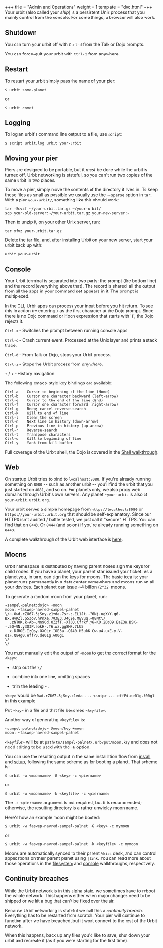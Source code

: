 +++
title = "Admin and Operations"
weight = 1
template = "doc.html"
+++
Your urbit (also called your _ship_) is a persistent Unix process that you
mainly control from the console. For some things, a browser will also work.

## Shutdown

You can turn your urbit off with `Ctrl-d` from the Talk or Dojo prompts.

You can force-quit your urbit with `Ctrl-z` from anywhere.

## Restart

To restart your urbit simply pass the name of your pier:

```
$ urbit some-planet
```

or

```
$ urbit comet
```

## Logging

To log an urbit's command line output to a file, use `script`:

```
$ script urbit.log urbit your-urbit
```

## Moving your pier

Piers are designed to be portable, but it _must_ be done while the urbit
is turned off. Urbit networking is stateful, so you can't run two copies
of the same urbit in two places.

To move a pier, simply move the contents of the directory it lives in.
To keep these files as small as possible we usually use the `--sparse`
option in `tar`. With a pier `your-urbit/`, something like this should work:

```
tar -Scvzf ~/your-urbit.tar.gz ~/your-urbit/
scp your-old-server:~/your-urbit.tar.gz your-new-server:~
```

Then to unzip it, on your other Unix server, run:

```
tar xfvz your-urbit.tar.gz
```

Delete the tar file, and, after installing Urbit on your new server,
start your urbit back up with:

```
urbit your-urbit
```

## Console

Your Urbit terminal is separated into two parts: the prompt (the bottom
line) and the record (everything above that). The record is shared; all
the output from all the apps in your command set appears in it. The
prompt is multiplexed.

In the CLI, Urbit apps can process your input before you hit return. To
see this in action try entering `)` as the first character at the Dojo
prompt. Since there is no Dojo command or Hoon expression that starts
with ')', the Dojo rejects it.

`Ctrl-x` - Switches the prompt between running console apps

`Ctrl-c` - Crash current event.  Processed at the Unix layer and prints a stack
trace.

`Ctrl-d` - From Talk or Dojo, stops your Urbit process.

`Ctrl-z` - Stops the Urbit process from _anywhere_.

`↑` / `↓` - History navigation

The following emacs-style key bindings are available:

```
Ctrl-a    Cursor to beginning of the line (Home)
Ctrl-b    Cursor one character backward (left-arrow)
Ctrl-e    Cursor to the end of the line (End)
Ctrl-f    Cursor one character forward (right-arrow)
Ctrl-g    Beep; cancel reverse-search
Ctrl-k    Kill to end of line
Ctrl-l    Clear the screen
Ctrl-n    Next line in history (down-arrow)
Ctrl-p    Previous line in history (up-arrow)
Ctrl-r    Reverse-search
Ctrl-t    Transpose characters
Ctrl-u    Kill to beginning of line
Ctrl-y    Yank from kill buffer
```

Full coverage of the Urbit shell, the Dojo is covered in the
[Shell walkthrough](../shell/).

## Web

On startup Urbit tries to bind to `localhost:8080`. If you're already
running something on `8080` -- such as another urbit -- you'll find the urbit
that you just started on `8081`, and so on. For planets only, we also proxy web
domains through Urbit's own servers. Any planet `~your-urbit` is also at
`your-urbit.urbit.org`.

Your urbit serves a simple homepage from `http://localhost:8080` or
`https://your-urbit.urbit.org` that should be self-explanatory. Since
our HTTPS isn't audited / battle tested, we just call it "secure" HTTPS.
You can find that on `8443`. Or `8444` (and so on) if you're already
running something on `8443`.

A complete walkthrough of the Urbit web interface is
[here](../web/).

## Moons

Urbit namespace is distributed by having parent nodes sign the keys for child
nodes.  If you have a planet, your parent star issued your ticket.  As a planet
you, in turn, can sign the keys for moons.  The basic idea is: your planet runs
permanently in a data center somewhere and moons run on all your devices.  Each
planet can issue ~4 billion (`2^32`) moons.

To generate a random moon from your planet, run:

```
~sampel-palnet:dojo> +moon
moon: ~faswep-navred-sampel-palnet
\/~.0wd.rZU67.3jSny.z1vda.7sr-s.EL1Jt.-76Nj.ugXxY.g6-Bx.HvKZl.G53oV.hPnXe.7U3E3.J4CEe.MEVuq.~08Nt\/
  .zNT0K.k-Ab~.Nn90d.OZ2fT.-XlQQ.Cfrkf.y6~K0.2Do09.EaE3W.BSK--.5Q~9N.y3QIP.eokH-.T6lwz.gg8MX.7LU5
  x.DJROE.IzQsy.OXOLr.IOE3a.-QI40.H5ukK.Cw-u4.uxE-y.V-o1F.Q84g0.effP0.de01g.600g1
\/                                                                                               \/
```

You must manually edit the output of `+moon` to get
the correct format for the `<key>`:

- strip out the `\/`

- combine into one line, omitting spaces

- trim the leading `~.`

`<key>` would be `0wd.rZU67.3jSny.z1vda ... <snip> ... effP0.de01g.600g1`
in this example.

Put `<key>` in a file and that file becomes `<keyfile>`.

Another way of generating `<keyfile>` is:

```
~sampel-palnet:dojo> @moon/key +moon
moon: ~faswep-navred-sampel-palnet
```

`<keyfile>` will be at `path/to/sampel-palnet/.urb/put/moon.key`
and does not need editing to be used with the `-k` option.

You can use the resulting output in the same installation flow from
[install](../install) and [setup](../setup), following the same scheme as
for booting a planet. That scheme is:

```
$ urbit -w <moonname> -G <key> -c <piername>
```

or

```
$ urbit -w <moonname> -k <keyfile> -c <piername>
```

The `-c <piername>` argument is not required, but it is recommended; otherwise,
the resulting directory is a rather unwieldy moon name.

Here's how an example moon might be booted:

```
$ urbit -w faswep-navred-sampel-palnet -G <key> -c mymoon
```

or

```
$ urbit -w faswep-navred-sampel-palnet -k <keyfile> -c mymoon
```

Moons are automatically synced to their parent `%kids` desk, and can control
applications on their parent planet using `|link`.  You can read more about
those operations in the [filesystem](../filesystem) and [console](../shell)
walkthroughs, respectively.


## Continuity breaches

While the Urbit network is in this alpha state, we sometimes have to
reboot the whole network. This happens either when major changes need
to be shipped or we hit a bug that can't be fixed over the air.

Because Urbit networking is stateful we call this a _continuity breach_.
Everything has to be restarted from scratch. Your pier will continue to
function after we have breached, but it wont connect to the rest of the
Urbit network.

When this happens, back up any files you'd like to save, shut down your
urbit and recreate it (as if you were starting for the first time).
